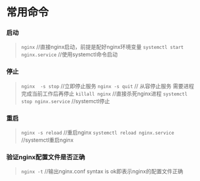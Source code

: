 # 常用命令

### 启动

> `nginx` //直接nginx启动，前提是配好nginx环境变量
> `systemctl start nginx.service` //使用systemctl命令启动

### 停止

> `nginx  -s stop` //立即停止服务
> `nginx -s quit` // 从容停止服务 需要进程完成当前工作后再停止
> `killall nginx` //直接杀死nginx进程
> `systemctl stop nginx.service` //systemctl停止

### 重启

> `nginx -s reload` //重启nginx
> `systemctl reload nginx.service` //systemctl重启nginx

### 验证nginx配置文件是否正确

> `nginx -t` //输出nginx.conf syntax is ok即表示nginx的配置文件正确
